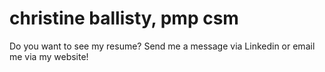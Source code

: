 # christine ballisty, pmp csm

Do you want to see my resume? Send me a message via Linkedin or email me via my website!
